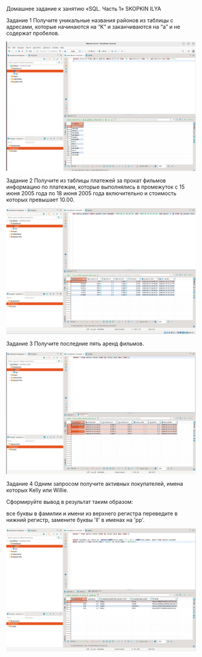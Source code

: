 Домашнее задание к занятию «SQL. Часть 1»  SKOPKIN ILYA


Задание 1
Получите уникальные названия районов из таблицы с адресами, которые начинаются на “K” и заканчиваются на “a” и не содержат пробелов.

![alt text](https://github.com/matiz86/git_hw-12.3/blob/main/Screenshot_7.jpg)

Задание 2
Получите из таблицы платежей за прокат фильмов информацию по платежам, которые выполнялись в промежуток с 15 июня 2005 года по 18 июня 2005 года включительно и стоимость которых превышает 10.00.
 

![alt text](https://github.com/matiz86/git_hw-12.3/blob/main/Screenshot_1.jpg)

Задание 3
Получите последние пять аренд фильмов.


![alt text](https://github.com/matiz86/git_hw-12.3/blob/main/Screenshot_2.jpg)

Задание 4
Одним запросом получите активных покупателей, имена которых Kelly или Willie.

Сформируйте вывод в результат таким образом:

все буквы в фамилии и имени из верхнего регистра переведите в нижний регистр,
замените буквы 'll' в именах на 'pp'.


![alt text](https://github.com/matiz86/git_hw-12.3/blob/main/Screenshot_3.jpg)
